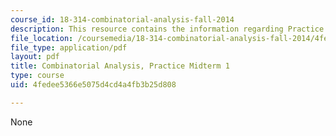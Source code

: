 ```yaml
---
course_id: 18-314-combinatorial-analysis-fall-2014
description: This resource contains the information regarding Practice Midterm 1.
file_location: /coursemedia/18-314-combinatorial-analysis-fall-2014/4fedee5366e5075d4cd4a4fb3b25d808_MIT18_314F14_pracq1.pdf
file_type: application/pdf
layout: pdf
title: Combinatorial Analysis, Practice Midterm 1
type: course
uid: 4fedee5366e5075d4cd4a4fb3b25d808

---
```

None